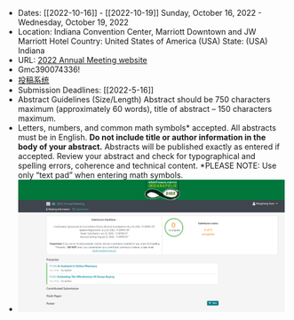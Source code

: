 - Dates: [[2022-10-16]] - [[2022-10-19]] Sunday, October 16, 2022 - Wednesday, October 19, 2022
- Location: Indiana Convention Center, Marriott Downtown and JW Marriott Hotel
  Country: United States of America (USA)
  State: (USA) Indiana
- URL: [2022 Annual Meeting website](https://meetings.informs.org/wordpress/indianapolis2022/)
- Gmc390074336!
- [投稿系统](https://www.abstractsonline.com/dashboard/dashboard_faculty_home.html?selMod=submit&aKey=&aId=475&acctKey=7601e24f-6cb4-498b-9c20-e1a26f2cc4ab&memberId===AN0YDNzkTM&pn=&targetMKey={45E55EBD-B88E-4DFC-A316-A2AD1AD3520B}&mid=10693)
- Submission Deadlines: [[2022-5-16]]
- Abstract Guidelines (Size/Length)
  Abstract should be 750 characters maximum (approximately 60 words), title of abstract – 150 characters maximum.
- Letters, numbers, and common math symbols* accepted.
  All abstracts must be in English.
  **Do not include title or author information in the body of your abstract.**
  Abstracts will be published exactly as entered if accepted.
  Review your abstract and check for typographical and spelling errors, coherence and technical content.
  *PLEASE NOTE: Use only “text pad” when entering math symbols.
- ![image.png](../assets/image_1655285205182_0.png)
